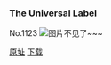 ### The Universal Label
No.1123
![图片不见了~~~](https://imgs.xkcd.com/comics/the_universal_label.png)

[原址](https://xkcd.com//1123) [下载](https://imgs.xkcd.com/comics/the_universal_label.png)

